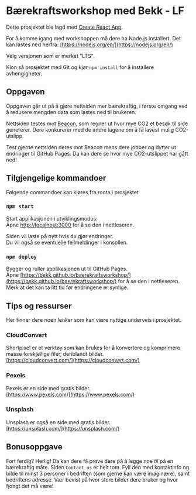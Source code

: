 # Bærekraftsworkshop med Bekk - LF

Dette prosjektet ble lagd med [Create React App](https://github.com/facebook/create-react-app).

For å komme igang med workshoppen må dere ha Node.js installert. Det kan lastes ned herfra: [https://nodejs.org/en/](https://nodejs.org/en/)

Velg versjonen som er merket "LTS".

Klon så prosjektet med Git og kjør `npm install` for å installere avhengigheter.

## Oppgaven

Oppgaven går ut på å gjøre nettsiden mer bærekraftig, i første omgang ved å redusere mengden data som lastes ned til brukeren.

Nettsiden testes mot [Beacon](https://digitalbeacon.co/), som regner ut hvor mye CO2 et besøk til side genererer. Dere konkurerer med de andre lagene om å få lavest mulig CO2-utslipp.

Test gjerne nettsiden deres mot Beacon mens dere jobber og dytter ut endringer til GitHub Pages. Da kan dere se hvor mye CO2-utslippet har gått ned!

## Tilgjengelige kommandoer

Følgende commandoer kan kjøres fra roota i prosjektet

### `npm start`

Start applikasjonen i utviklingsmodus.\
Åpne [http://localhost:3000](http://localhost:3000) for å se den i nettleseren.

Siden vil laste på nytt hvis du gjør endringer.\
Du vil også se eventuelle feilmeldinger i konsollen.

### `npm deploy`

Bygger og ruller applikasjonen ut til GitHub Pages.\
Åpne [https://bekk.github.io/baerekraftsworkshop/](https://bekk.github.io/baerekraftsworkshop/) for å se den i nettleseren.\
Merk at det kan ta litt tid før endringene er synlige.

## Tips og ressurser

Her finner dere noen lenker som kan være nyttige underveis i prosjektet.

### CloudConvert

Shortpixel er et verktøy som kan brukes for å konvertere og komprimere masse forskjellige filer, deriblandt bilder.\
[https://cloudconvert.com/](https://cloudconvert.com/)

### Pexels

Pexels er en side med gratis bilder.\
[https://www.pexels.com/](https://www.pexels.com/)

### Unsplash

Unsplash er også en side med gratis bilder.\
[https://unsplash.com/](https://unsplash.com/)

## Bonusoppgave

Fort ferdig? Herlig! Da kan dere få prøve dere på å legge noe _til_ på en bærekraftig måte. Siden `Contact us` er helt tom. Fyll den med kontaktinfo og bilde til minst 3 personer i bedriften (som gjerne kan være imaginære), samt bedriftens adresse. Vær bevist på hvor store bilder dere bruker og hvor fjongt det må være!
